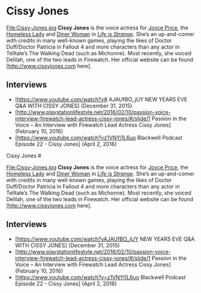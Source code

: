 #  Cissy Jones 

[File:Cissy-Jones.jpg](thumb.md)
**Cissy Jones** is the voice actress for [Joyce Price](joyce_price.md), the [Homeless Lady](homeless_lady.md) and [Diner Woman](one_unnamed_minor_character.md) in *[Life is Strange](life_is_strange.md)*. She’s an up-and-comer with credits in many well-known games, playing the likes of Doctor Duff/Doctor Patricia in Fallout 4 and more characters than any actor in Telltale’s The Walking Dead (such as Michonne). Most recently, she voiced Delilah, one of the two leads in Firewatch. Her official website can be found [http://www.cissyjones.com here].
##  Interviews 
* [https://www.youtube.com/watch?v# AJAUfBO_jUY NEW YEARS EVE Q&A WITH CISSY JONES] (December 31, 2015)
* [http://www.playstationlifestyle.net/2016/02/10/passion-voice-interview-firewatch-lead-actress-cissy-jones/#/slide/1 Passion in the Voice – An Interview with Firewatch Lead Actress Cissy Jones] (February 10, 2016)
* [https://www.youtube.com/watch?vz1VNYi1L6uo Blackwell Podcast Episode 22 - Cissy Jones] (April 2, 2016)

 Cissy Jones # 

[File:Cissy-Jones.jpg](thumb.md)
**Cissy Jones** is the voice actress for [Joyce Price](joyce_price.md), the [Homeless Lady](homeless_lady.md) and [Diner Woman](one_unnamed_minor_character.md) in *[Life is Strange](life_is_strange.md)*. She’s an up-and-comer with credits in many well-known games, playing the likes of Doctor Duff/Doctor Patricia in Fallout 4 and more characters than any actor in Telltale’s The Walking Dead (such as Michonne). Most recently, she voiced Delilah, one of the two leads in Firewatch. Her official website can be found [http://www.cissyjones.com here].
##  Interviews 
* [https://www.youtube.com/watch?vAJAUfBO_jUY NEW YEARS EVE Q&A WITH CISSY JONES] (December 31, 2015)
* [http://www.playstationlifestyle.net/2016/02/10/passion-voice-interview-firewatch-lead-actress-cissy-jones/#/slide/1 Passion in the Voice – An Interview with Firewatch Lead Actress Cissy Jones] (February 10, 2016)
* [https://www.youtube.com/watch?v=z1VNYi1L6uo Blackwell Podcast Episode 22 - Cissy Jones] (April 2, 2016)

